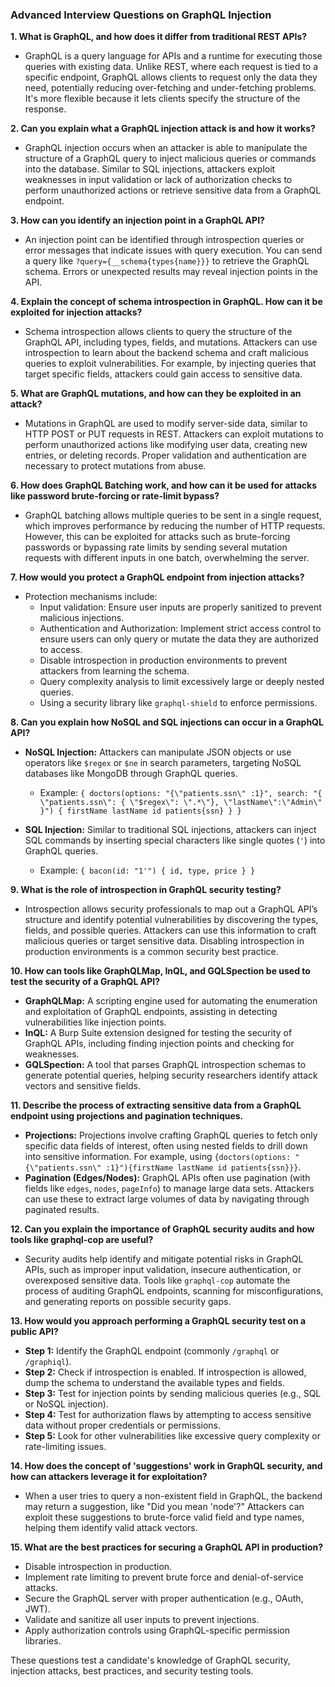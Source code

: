 ### Advanced Interview Questions on GraphQL Injection

**1. What is GraphQL, and how does it differ from traditional REST APIs?**
   - GraphQL is a query language for APIs and a runtime for executing those queries with existing data. Unlike REST, where each request is tied to a specific endpoint, GraphQL allows clients to request only the data they need, potentially reducing over-fetching and under-fetching problems. It's more flexible because it lets clients specify the structure of the response.

**2. Can you explain what a GraphQL injection attack is and how it works?**
   - GraphQL injection occurs when an attacker is able to manipulate the structure of a GraphQL query to inject malicious queries or commands into the database. Similar to SQL injections, attackers exploit weaknesses in input validation or lack of authorization checks to perform unauthorized actions or retrieve sensitive data from a GraphQL endpoint.

**3. How can you identify an injection point in a GraphQL API?**
   - An injection point can be identified through introspection queries or error messages that indicate issues with query execution. You can send a query like `?query={__schema{types{name}}}` to retrieve the GraphQL schema. Errors or unexpected results may reveal injection points in the API.

**4. Explain the concept of schema introspection in GraphQL. How can it be exploited for injection attacks?**
   - Schema introspection allows clients to query the structure of the GraphQL API, including types, fields, and mutations. Attackers can use introspection to learn about the backend schema and craft malicious queries to exploit vulnerabilities. For example, by injecting queries that target specific fields, attackers could gain access to sensitive data.

**5. What are GraphQL mutations, and how can they be exploited in an attack?**
   - Mutations in GraphQL are used to modify server-side data, similar to HTTP POST or PUT requests in REST. Attackers can exploit mutations to perform unauthorized actions like modifying user data, creating new entries, or deleting records. Proper validation and authentication are necessary to protect mutations from abuse.

**6. How does GraphQL Batching work, and how can it be used for attacks like password brute-forcing or rate-limit bypass?**
   - GraphQL batching allows multiple queries to be sent in a single request, which improves performance by reducing the number of HTTP requests. However, this can be exploited for attacks such as brute-forcing passwords or bypassing rate limits by sending several mutation requests with different inputs in one batch, overwhelming the server.

**7. How would you protect a GraphQL endpoint from injection attacks?**
   - Protection mechanisms include:
     - Input validation: Ensure user inputs are properly sanitized to prevent malicious injections.
     - Authentication and Authorization: Implement strict access control to ensure users can only query or mutate the data they are authorized to access.
     - Disable introspection in production environments to prevent attackers from learning the schema.
     - Query complexity analysis to limit excessively large or deeply nested queries.
     - Using a security library like `graphql-shield` to enforce permissions.

**8. Can you explain how NoSQL and SQL injections can occur in a GraphQL API?**
   - **NoSQL Injection:** Attackers can manipulate JSON objects or use operators like `$regex` or `$ne` in search parameters, targeting NoSQL databases like MongoDB through GraphQL queries.
     - Example: `{ doctors(options: "{\"patients.ssn\" :1}", search: "{ \"patients.ssn\": { \"$regex\": \".*\"}, \"lastName\":\"Admin\" }") { firstName lastName id patients{ssn} } }`
   
   - **SQL Injection:** Similar to traditional SQL injections, attackers can inject SQL commands by inserting special characters like single quotes (`'`) into GraphQL queries.
     - Example: `{ bacon(id: "1'") { id, type, price } }`

**9. What is the role of introspection in GraphQL security testing?**
   - Introspection allows security professionals to map out a GraphQL API’s structure and identify potential vulnerabilities by discovering the types, fields, and possible queries. Attackers can use this information to craft malicious queries or target sensitive data. Disabling introspection in production environments is a common security best practice.

**10. How can tools like GraphQLMap, InQL, and GQLSpection be used to test the security of a GraphQL API?**
   - **GraphQLMap:** A scripting engine used for automating the enumeration and exploitation of GraphQL endpoints, assisting in detecting vulnerabilities like injection points.
   - **InQL:** A Burp Suite extension designed for testing the security of GraphQL APIs, including finding injection points and checking for weaknesses.
   - **GQLSpection:** A tool that parses GraphQL introspection schemas to generate potential queries, helping security researchers identify attack vectors and sensitive fields.

**11. Describe the process of extracting sensitive data from a GraphQL endpoint using projections and pagination techniques.**
   - **Projections:** Projections involve crafting GraphQL queries to fetch only specific data fields of interest, often using nested fields to drill down into sensitive information. For example, using `{doctors(options: "{\"patients.ssn\" :1}"){firstName lastName id patients{ssn}}}`.
   - **Pagination (Edges/Nodes):** GraphQL APIs often use pagination (with fields like `edges`, `nodes`, `pageInfo`) to manage large data sets. Attackers can use these to extract large volumes of data by navigating through paginated results.

**12. Can you explain the importance of GraphQL security audits and how tools like graphql-cop are useful?**
   - Security audits help identify and mitigate potential risks in GraphQL APIs, such as improper input validation, insecure authentication, or overexposed sensitive data. Tools like `graphql-cop` automate the process of auditing GraphQL endpoints, scanning for misconfigurations, and generating reports on possible security gaps.

**13. How would you approach performing a GraphQL security test on a public API?**
   - **Step 1:** Identify the GraphQL endpoint (commonly `/graphql` or `/graphiql`).
   - **Step 2:** Check if introspection is enabled. If introspection is allowed, dump the schema to understand the available types and fields.
   - **Step 3:** Test for injection points by sending malicious queries (e.g., SQL or NoSQL injection).
   - **Step 4:** Test for authorization flaws by attempting to access sensitive data without proper credentials or permissions.
   - **Step 5:** Look for other vulnerabilities like excessive query complexity or rate-limiting issues.

**14. How does the concept of 'suggestions' work in GraphQL security, and how can attackers leverage it for exploitation?**
   - When a user tries to query a non-existent field in GraphQL, the backend may return a suggestion, like "Did you mean 'node'?" Attackers can exploit these suggestions to brute-force valid field and type names, helping them identify valid attack vectors.

**15. What are the best practices for securing a GraphQL API in production?**
   - Disable introspection in production.
   - Implement rate limiting to prevent brute force and denial-of-service attacks.
   - Secure the GraphQL server with proper authentication (e.g., OAuth, JWT).
   - Validate and sanitize all user inputs to prevent injections.
   - Apply authorization controls using GraphQL-specific permission libraries.

These questions test a candidate's knowledge of GraphQL security, injection attacks, best practices, and security testing tools.
